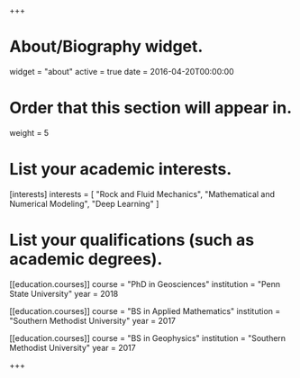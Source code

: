 +++
# About/Biography widget.
widget = "about"
active = true
date = 2016-04-20T00:00:00

# Order that this section will appear in.
weight = 5

# List your academic interests.
[interests]
  interests = [
    "Rock and Fluid Mechanics",
    "Mathematical and Numerical Modeling",
    "Deep Learning"
  ]

# List your qualifications (such as academic degrees).
[[education.courses]]
  course = "PhD in Geosciences"
  institution = "Penn State University"
  year = 2018

[[education.courses]]
  course = "BS in Applied Mathematics"
  institution = "Southern Methodist University"
  year = 2017

[[education.courses]]
  course = "BS in Geophysics"
  institution = "Southern Methodist University"
  year = 2017
 
+++



